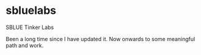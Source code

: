 # sbluelabs
SBLUE Tinker Labs

Been a long time since I have updated it. 
Now onwards to some meaningful path and work.

